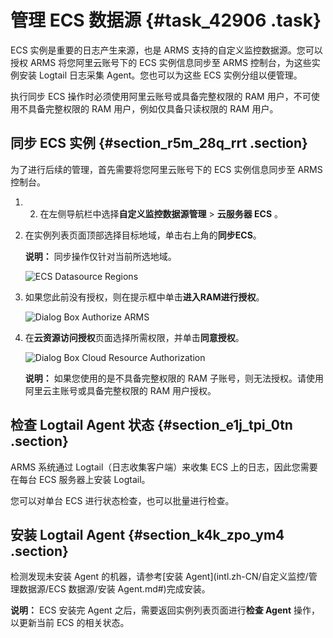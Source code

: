 # 管理 ECS 数据源 {#task_42906 .task}

ECS 实例是重要的日志产生来源，也是 ARMS 支持的自定义监控数据源。您可以授权 ARMS 将您阿里云账号下的 ECS 实例信息同步至 ARMS 控制台，为这些实例安装 Logtail 日志采集 Agent。您也可以为这些 ECS 实例分组以便管理。

执行同步 ECS 操作时必须使用阿里云账号或具备完整权限的 RAM 用户，不可使用不具备完整权限的 RAM 用户，例如仅具备只读权限的 RAM 用户。

## 同步 ECS 实例 {#section_r5m_28q_rrt .section}

为了进行后续的管理，首先需要将您阿里云账号下的 ECS 实例信息同步至 ARMS 控制台。

1.  2.  在左侧导航栏中选择**自定义监控数据源管理** \> **云服务器 ECS** 。
3.  在实例列表页面顶部选择目标地域，单击右上角的**同步ECS**。 

    **说明：** 同步操作仅针对当前所选地域。

    ![ECS Datasource Regions](http://static-aliyun-doc.oss-cn-hangzhou.aliyuncs.com/assets/img/152292/156756993543559_zh-CN.png)

4.  如果您此前没有授权，则在提示框中单击**进入RAM进行授权**。 

    ![Dialog Box Authorize ARMS](http://static-aliyun-doc.oss-cn-hangzhou.aliyuncs.com/assets/img/152292/156756993543560_zh-CN.png)

5.  在**云资源访问授权**页面选择所需权限，并单击**同意授权**。 

    ![Dialog Box Cloud Resource Authorization](http://static-aliyun-doc.oss-cn-hangzhou.aliyuncs.com/assets/img/152292/156756993543561_zh-CN.png)

    **说明：** 如果您使用的是不具备完整权限的 RAM 子账号，则无法授权。请使用阿里云主账号或具备完整权限的 RAM 用户授权。


## 检查 Logtail Agent 状态 {#section_e1j_tpi_0tn .section}

ARMS 系统通过 Logtail（日志收集客户端）来收集 ECS 上的日志，因此您需要在每台 ECS 服务器上安装 Logtail。

您可以对单台 ECS 进行状态检查，也可以批量进行检查。

## 安装 Logtail Agent {#section_k4k_zpo_ym4 .section}

检测发现未安装 Agent 的机器，请参考[安装 Agent](intl.zh-CN/自定义监控/管理数据源/ECS 数据源/安装 Agent.md#)完成安装。

**说明：** ECS 安装完 Agent 之后，需要返回实例列表页面进行**检查 Agent** 操作，以更新当前 ECS 的相关状态。

